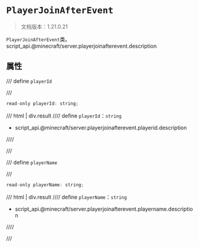 # `PlayerJoinAfterEvent`

> 文档版本：1.21.0.21

`PlayerJoinAfterEvent`类。script_api.@minecraft/server.playerjoinafterevent.description

## 属性

/// define
`playerId`


///

```js
read-only playerId: string;
```

/// html | div.result
//// define
`playerId`：`string`

- script_api.@minecraft/server.playerjoinafterevent.playerid.description


////

///


/// define
`playerName`


///

```js
read-only playerName: string;
```

/// html | div.result
//// define
`playerName`：`string`

- script_api.@minecraft/server.playerjoinafterevent.playername.description


////

///

